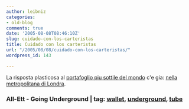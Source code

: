 ```yaml
---
author: leibniz
categories:
- old-blog
comments: true
date: '2005-08-08T08:46:10Z'
slug: cuidado-con-los-carteristas
title: Cuidado con los carteristas
url: "/2005/08/08/cuidado-con-los-carteristas/"
wordpress_id: 143

---
```

La risposta plasticosa al [portafoglio piu sottile del mondo](https://www.google.it/url?sa=t&ct=res&cd=3&url=http%3A//www.all-ett.com/&ei=Lhv3QqivBqeYQb_htYcO) c'e gia: [nella metropolitana di Londra](https://london-underground.blogspot.com/2005_08_01_london-underground_archive.html#112325904056670982).  



### All-Ett - Going Underground | tag: [wallet](https://www.technorati.com/tags/wallet), [underground](https://www.technorati.com/tags/underground), [tube](https://www.technorati.com/tags/tube)
